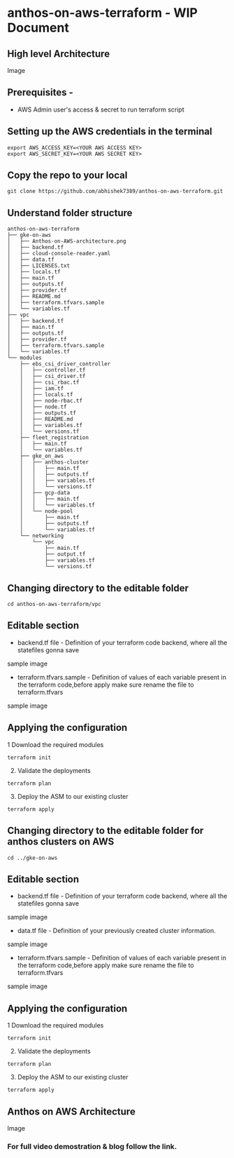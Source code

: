 # anthos-on-aws-terraform - WIP Document

## High level Architecture
Image

## Prerequisites -

- AWS Admin user's access & secret to run terraform script

## Setting up the AWS credentials in the terminal 
```
export AWS_ACCESS_KEY=<YOUR AWS ACCESS KEY>
export AWS_SECRET_KEY=<YOUR AWS SECRET KEY>
```

## Copy the repo to your local 
```
git clone https://github.com/abhishek7389/anthos-on-aws-terraform.git
```

## Understand folder structure
```
anthos-on-aws-terraform
├── gke-on-aws
│   ├── Anthos-on-AWS-architecture.png
│   ├── backend.tf
│   ├── cloud-console-reader.yaml
│   ├── data.tf
│   ├── LICENSES.txt
│   ├── locals.tf
│   ├── main.tf
│   ├── outputs.tf
│   ├── provider.tf
│   ├── README.md
│   ├── terraform.tfvars.sample
│   └── variables.tf
├── vpc
│   ├── backend.tf
│   ├── main.tf
│   ├── outputs.tf
│   ├── provider.tf
│   ├── terraform.tfvars.sample
│   └── variables.tf
└── modules
    ├── ebs_csi_driver_controller
    │   ├── controller.tf
    │   ├── csi_driver.tf
    │   ├── csi_rbac.tf
    │   ├── iam.tf
    │   ├── locals.tf
    │   ├── node-rbac.tf
    │   ├── node.tf
    │   ├── outputs.tf
    │   ├── README.md
    │   ├── variables.tf
    │   └── versions.tf
    ├── fleet_registration
    │   ├── main.tf
    │   └── variables.tf
    ├── gke_on_aws
    │   ├── anthos-cluster
    │   │   ├── main.tf
    │   │   ├── outputs.tf
    │   │   ├── variables.tf
    │   │   └── versions.tf
    │   ├── gcp-data
    │   │   ├── main.tf
    │   │   └── variables.tf
    │   └── node-pool
    │       ├── main.tf
    │       ├── outputs.tf
    │       └── variables.tf
    └── networking
        └── vpc
            ├── main.tf
            ├── output.tf
            ├── variables.tf
            └── versions.tf

```
## Changing directory to the editable folder
```
cd anthos-on-aws-terraform/vpc
```


## Editable section

- backend.tf file - Definition of your terraform code backend, where all the statefiles gonna save

sample  image


- terraform.tfvars.sample - Definition of values of each variable present in the terraform code,before apply make sure rename the file to terraform.tfvars 

sample  image

## Applying the configuration

1 Download the required modules
```
terraform init
```

2. Validate the deployments
```
terraform plan
```
3. Deploy the ASM to our existing cluster
```
terraform apply
```

## Changing directory to the editable folder for anthos clusters on AWS
```
cd ../gke-on-aws
```
## Editable section

- backend.tf file - Definition of your terraform code backend, where all the statefiles gonna save

sample  image


- data.tf file - Definition of your previously created cluster information.

sample  image


- terraform.tfvars.sample - Definition of values of each variable present in the terraform code,before apply make sure rename the file to terraform.tfvars 

sample  image

## Applying the configuration

1 Download the required modules
```
terraform init
```

2. Validate the deployments
```
terraform plan
```
3. Deploy the ASM to our existing cluster
```
terraform apply
```
## Anthos on AWS Architecture
Image

### For full video demostration & blog follow the link.